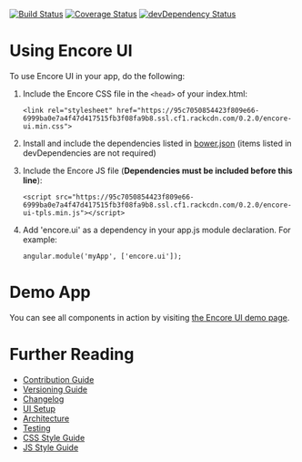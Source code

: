 [![Build Status](https://travis-ci.org/rackerlabs/encore-ui.png?branch=master)](https://travis-ci.org/rackerlabs/encore-ui) [![Coverage Status](https://coveralls.io/repos/rackerlabs/encore-ui/badge.png?branch=master)](https://coveralls.io/r/rackerlabs/encore-ui?branch=master) [![devDependency Status](https://david-dm.org/rackerlabs/encore-ui/dev-status.png)](https://david-dm.org/rackerlabs/encore-ui#info=devDependencies)

# Using Encore UI

To use Encore UI in your app, do the following:

1. Include the Encore CSS file in the `<head>` of your index.html:

    ```
    <link rel="stylesheet" href="https://95c7050854423f809e66-6999ba0e7a4f47d417515fb3f08fa9b8.ssl.cf1.rackcdn.com/0.2.0/encore-ui.min.css">
    ```

2. Install and include the dependencies listed in [bower.json](./bower.json) (items listed in devDependencies are not required)

3. Include the Encore JS file (**Dependencies must be included before this line**):

    ```
    <script src="https://95c7050854423f809e66-6999ba0e7a4f47d417515fb3f08fa9b8.ssl.cf1.rackcdn.com/0.2.0/encore-ui-tpls.min.js"></script>
    ```

4. Add 'encore.ui' as a dependency in your app.js module declaration. For example:

    ```
    angular.module('myApp', ['encore.ui']);
    ```

# Demo App

You can see all components in action by visiting [the Encore UI demo page](http://rackerlabs.github.io/encore-ui/0.2.0/).

# Further Reading

 - [Contribution Guide](./CONTRIBUTING.md)
 - [Versioning Guide](./docs/versioning.md)
 - [Changelog](./CHANGELOG.md)
 - [UI Setup](./docs/ui-setup.md)
 - [Architecture](./docs/architecture.md)
 - [Testing](./docs/testing.md)
 - [CSS Style Guide](./docs/css-styleguide.md)
 - [JS Style Guide](./docs/js-styleguide.md)